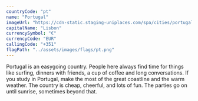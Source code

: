 ```yaml
---
countryCode: "pt"
name: "Portugal"
imageUrl: "https://cdn-static.staging-uniplaces.com/spa/cities/portugal/portugal-medium.jpg"
capitalName: "Lisbon"
currencySymbol: "€"
currencyCode: "EUR"
callingCode: "+351"
flagPath: "../assets/images/flags/pt.png"
---
```


Portugal is an easygoing country. People here always find time for things like surfing, dinners with friends, a cup of coffee and long conversations. If you study in Portugal, make the most of the great coastline and the warm weather. The country is cheap, cheerful, and lots of fun. The parties go on until sunrise, sometimes beyond that.

